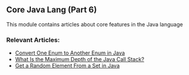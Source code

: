 ## Core Java Lang (Part 6)

This module contains articles about core features in the Java language

### Relevant Articles:

- [Convert One Enum to Another Enum in Java](https://www.baeldung.com/java-convert-enums)
- [What Is the Maximum Depth of the Java Call Stack?](https://www.baeldung.com/java-call-stack-max-depth)
- [Get a Random Element From a Set in Java](https://www.baeldung.com/java-set-draw-sample)
